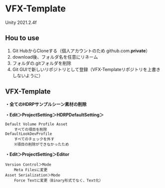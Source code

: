 # VFX-Template
Unity 2021.2.4f

## Hou to use
1. Git HubからCloneする（個人アカウントのため github.com.**private**）
2. download後、フォルダ名を任意にリネーム
3. フォルダの.gitフォルダを削除
4. Git GUIで新しいリポジトリとして登録（VFX-Templateリポジトリを上書きしないように）


## **VFX-Template**

**・全てのHDRPサンプルシーン素材の削除**

**・Edit＞ProjectSetting＞HDRPDefaultSetting＞**

```
Default Volume Profile Asset
	すべての項目を削除
DefaultLookDevProfile
	すべてのチェックを外す
	※項目の削除ができなかったため

```

**・Edit＞ProjectSetting＞Editor**

```
Version Control＞Mode
	Meta Filesに変更
Asset Serialization＞Mode
	Force Textに変更（Binary形式でなく、Text化）

```
